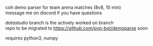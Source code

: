 coh demo parser for team arena matches (8v8, 10 min)  
message me on discord if you have questions


*datastudio* branch is the actively worked on branch  
repo to be migrated to https://github.com/pvp-bot/demoparse soon


requires python3, numpy
